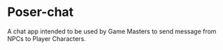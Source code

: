 # Poser-chat
A chat app intended to be used by Game Masters to send message from NPCs to Player Characters.

